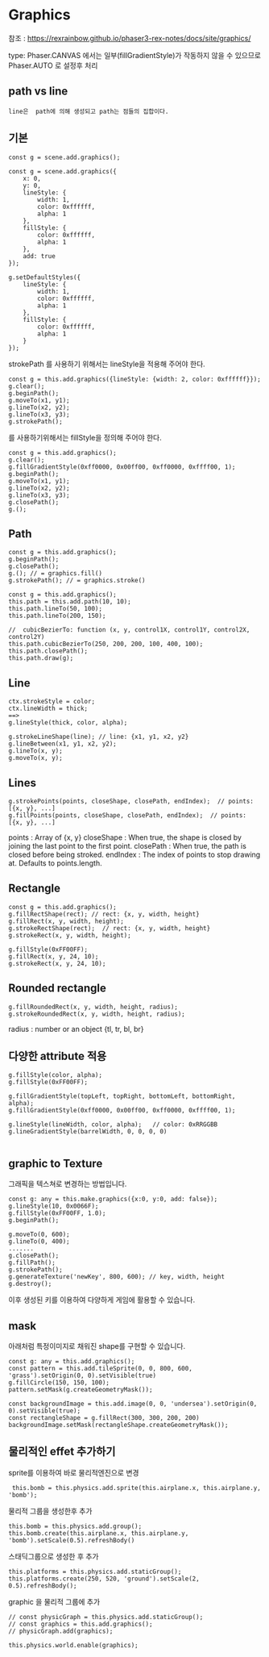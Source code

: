 # Graphics

참조 : https://rexrainbow.github.io/phaser3-rex-notes/docs/site/graphics/


type: Phaser.CANVAS 에서는 일부(fillGradientStyle)가 작동하지 않을 수 있으므로
Phaser.AUTO 로 설정후 처리
## path vs line
```
line은  path에 의해 생성되고 path는 점들의 집합이다.
```

## 기본
```
const g = scene.add.graphics();
```
```
const g = scene.add.graphics({
    x: 0,
    y: 0,
    lineStyle: {
        width: 1,
        color: 0xffffff,
        alpha: 1
    },
    fillStyle: {
        color: 0xffffff,
        alpha: 1
    },
    add: true
});
```
```
g.setDefaultStyles({
    lineStyle: {
        width: 1,
        color: 0xffffff,
        alpha: 1
    },
    fillStyle: {
        color: 0xffffff,
        alpha: 1
    }
});
```
strokePath 를 사용하기 위해서는 lineStyle을 적용해 주어야 한다.
```
const g = this.add.graphics({lineStyle: {width: 2, color: 0xffffff}});
g.clear();
g.beginPath();
g.moveTo(x1, y1);
g.lineTo(x2, y2);
g.lineTo(x3, y3);
g.strokePath();
```
 를 사용하기위해서는 fillStyle을 정의해 주어야 한다.
```
const g = this.add.graphics();
g.clear();
g.fillGradientStyle(0xff0000, 0x00ff00, 0xff0000, 0xffff00, 1);
g.beginPath();
g.moveTo(x1, y1);
g.lineTo(x2, y2);
g.lineTo(x3, y3);
g.closePath();
g.();
```
## Path
```
const g = this.add.graphics();
g.beginPath();
g.closePath();
g.(); // = graphics.fill()
g.strokePath(); // = graphics.stroke()
```
```
const g = this.add.graphics();
this.path = this.add.path(10, 10);
this.path.lineTo(50, 100);
this.path.lineTo(200, 150);

//  cubicBezierTo: function (x, y, control1X, control1Y, control2X, control2Y)
this.path.cubicBezierTo(250, 200, 200, 100, 400, 100);
this.path.closePath();
this.path.draw(g);
```

## Line
```
ctx.strokeStyle = color;
ctx.lineWidth = thick;
==>
g.lineStyle(thick, color, alpha);

g.strokeLineShape(line); // line: {x1, y1, x2, y2}
g.lineBetween(x1, y1, x2, y2);
g.lineTo(x, y);
g.moveTo(x, y);
```
## Lines
```
g.strokePoints(points, closeShape, closePath, endIndex);  // points: [{x, y}, ...]
g.fillPoints(points, closeShape, closePath, endIndex);  // points: [{x, y}, ...]
```
points : Array of {x, y}
closeShape : When true, the shape is closed by joining the last point to the first point.
closePath : When true, the path is closed before being stroked.
endIndex : The index of points to stop drawing at. Defaults to points.length.

## Rectangle
```
const g = this.add.graphics();
g.fillRectShape(rect); // rect: {x, y, width, height}
g.fillRect(x, y, width, height);
g.strokeRectShape(rect);  // rect: {x, y, width, height}
g.strokeRect(x, y, width, height);
```
```
g.fillStyle(0xFF00FF);
g.fillRect(x, y, 24, 10);
g.strokeRect(x, y, 24, 10);
```

## Rounded rectangle
```
g.fillRoundedRect(x, y, width, height, radius);
g.strokeRoundedRect(x, y, width, height, radius);
```
radius : number or an object {tl, tr, bl, br}

## 다양한 attribute 적용
```
g.fillStyle(color, alpha);
g.fillStyle(0xFF00FF);

g.fillGradientStyle(topLeft, topRight, bottomLeft, bottomRight, alpha);
g.fillGradientStyle(0xff0000, 0x00ff00, 0xff0000, 0xffff00, 1);

g.lineStyle(lineWidth, color, alpha);   // color: 0xRRGGBB
g.lineGradientStyle(barrelWidth, 0, 0, 0, 0)


```

## graphic to Texture
그래픽을 텍스쳐로 변경하는 방법입니다.
```
const g: any = this.make.graphics({x:0, y:0, add: false});
g.lineStyle(10, 0x0066F);
g.fillStyle(0xFF00FF, 1.0);
g.beginPath();

g.moveTo(0, 600);
g.lineTo(0, 400);
.......
g.closePath();
g.fillPath();
g.strokePath();
g.generateTexture('newKey', 800, 600); // key, width, height
g.destroy();
```
이후 생성된 키를 이용하여 다양하게 게임에 활용할 수 있습니다.

## mask
아래처럼 특정이미지로 채워진 shape를 구현할 수 있습니다.
```
const g: any = this.add.graphics();
const pattern = this.add.tileSprite(0, 0, 800, 600, 'grass').setOrigin(0, 0).setVisible(true)
g.fillCircle(150, 150, 100);
pattern.setMask(g.createGeometryMask());
```
```
const backgroundImage = this.add.image(0, 0, 'undersea').setOrigin(0, 0).setVisible(true);
const rectangleShape = g.fillRect(300, 300, 200, 200)
backgroundImage.setMask(rectangleShape.createGeometryMask());

```


## 물리적인 effet 추가하기
sprite를 이용하여 바로 물리적엔진으로 변경
```
 this.bomb = this.physics.add.sprite(this.airplane.x, this.airplane.y, 'bomb');
```
물리적 그룹을 생성한후 추가
```
this.bomb = this.physics.add.group();
this.bomb.create(this.airplane.x, this.airplane.y, 'bomb').setScale(0.5).refreshBody()
```
스태딕그룹으로 생성한 후 추가
```
this.platforms = this.physics.add.staticGroup();
this.platforms.create(250, 520, 'ground').setScale(2, 0.5).refreshBody();
```
graphic 을 물리적 그룹에 추가
```
// const physicGraph = this.physics.add.staticGroup();
// const graphics = this.add.graphics();
// physicGraph.add(graphics);
```

```
this.physics.world.enable(graphics);
```
